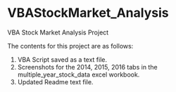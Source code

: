 # VBAStockMarket_Analysis
VBA Stock Market Analysis Project

The contents for this project are as follows:
1. VBA Script saved as a text file.
2. Screenshots for the 2014, 2015, 2016 tabs in the multiple_year_stock_data excel workbook.  
3. Updated Readme text file.